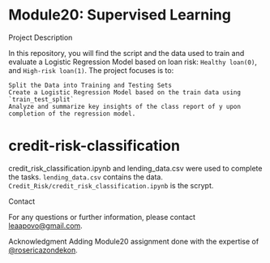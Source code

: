 # Module20: Supervised Learning

Project Description

In this repository, you will find the script and the data used to train and evaluate a Logistic Regression Model based on loan risk: `Healthy loan(0)`, and `High-risk loan(1)`. The project focuses is to:

    Split the Data into Training and Testing Sets
    Create a Logistic Regression Model based on the train data using `train_test_split`
    Analyze and summarize key insights of the class report of y upon completion of the regression model.

# credit-risk-classification
credit_risk_classification.ipynb and lending_data.csv were used to complete the tasks.
`lending_data.csv` contains the data.
`Credit_Risk/credit_risk_classification.ipynb` is the scrypt.

Contact

For any questions or further information, please contact leaapovo@gmail.com.

Acknowledgment
Adding Module20 assignment done with the expertise of 
[@rosericazondekon](https://github.com/rosericazondekon).